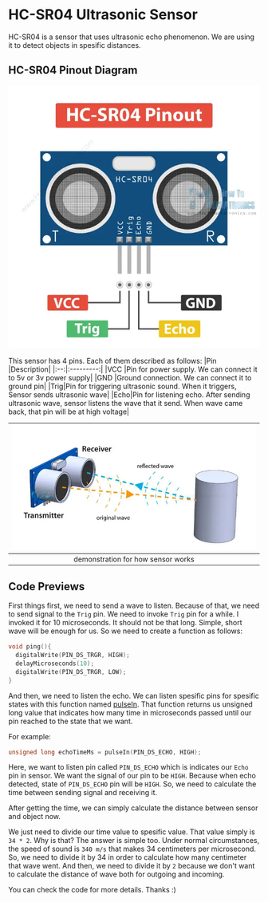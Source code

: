 # HC-SR04 Ultrasonic Sensor
HC-SR04 is a sensor that uses ultrasonic echo phenomenon.
We are using it to detect objects in spesific distances.

## HC-SR04 Pinout Diagram
![HC-SR04 Pinout Diagram](./assets/HC-SR04-Ultrasonic-Sensor-Pinout.webp)

This sensor has 4 pins. Each of them described as follows:
|Pin |Description|
|:--:|:---------:|
|VCC |Pin for power supply. We can connect it to 5v or 3v power supply|
|GND |Ground connection. We can connect it to ground pin|
|Trig|Pin for triggering ultrasonic sound. When it triggers, Sensor sends ultrasonic wave|
|Echo|Pin for listening echo. After sending ultrasonic wave, sensor listens the wave that it send. When wave came back, that pin will be at high voltage|

|![](./assets/How-Ultrasonic-Sensor-Working-Principle-Explained-768x394.webp)|
|:--------------------------------------------------------------------------:|
|                     demonstration for how sensor works                     |

## Code Previews
First things first, we need to send a wave to listen. Because of that, we need
to send signal to the `Trig` pin.
We need to invoke `Trig` pin for a while. I invoked it for 10 microseconds.
It should not be that long. Simple, short wave will be enough for us.
So we need to create a function as follows:
```c++
void ping(){
  digitalWrite(PIN_DS_TRGR, HIGH);
  delayMicroseconds(10);
  digitalWrite(PIN_DS_TRGR, LOW);
}
```

And then, we need to listen the echo.
We can listen spesific pins for spesific states with this function named
[pulseIn](https://www.arduino.cc/reference/en/language/functions/advanced-io/pulsein/).
That function returns us unsigned long value that indicates how many time in
microseconds passed until our pin reached to the state that we want.

For example:
```c++
unsigned long echoTimeMs = pulseIn(PIN_DS_ECHO, HIGH);
```
Here, we want to listen pin called `PIN_DS_ECHO` which is indicates our
`Echo` pin in sensor. We want the signal of our pin to be `HIGH`. Because when
echo detected, state of `PIN_DS_ECHO` pin will be `HIGH`. So, we need to calculate
the time between sending signal and receiving it.

After getting the time, we can simply calculate the distance between sensor and
object now.

We just need to divide our time value to spesific value.
That value simply is `34 * 2`. Why is that?
The answer is simple too. Under normal circumstances, the speed of sound is `340 m/s`
that makes 34 centimeters per microsecond. So, we need to divide it by 34 in
order to calculate how many centimeter that wave went. And then, we need to divide
it by `2` because we don't want to calculate the distance of wave both for
outgoing and incoming.

You can check the code for more details. Thanks :)
